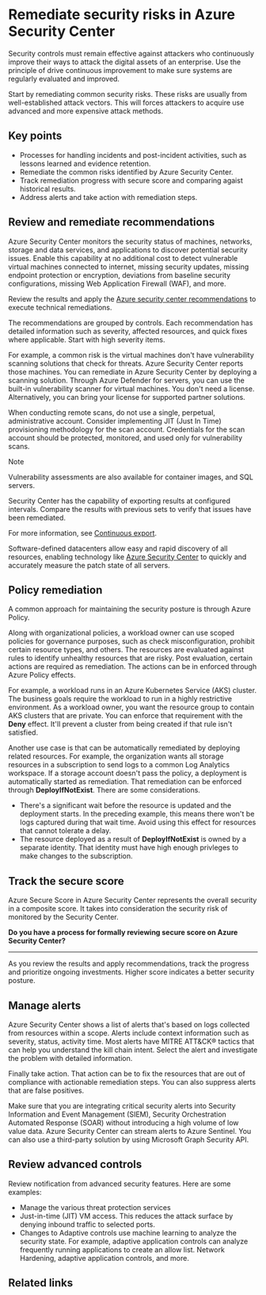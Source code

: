 # Remediate security risks in Azure Security Center

Security controls must remain effective against attackers who continuously improve their ways to attack the digital assets of an enterprise. Use the principle of drive continuous improvement to make sure systems are regularly evaluated and improved.

Start by remediating common security risks. These risks are usually from well-established attack vectors. This will forces attackers to acquire use advanced and more expensive attack methods.

## Key points

- Processes for handling incidents and post-incident activities, such as lessons learned and evidence retention.
- Remediate the common risks identified by Azure Security Center.
- Track remediation progress with secure score and comparing agaist historical results. 
- Address alerts and take action with remediation steps.

## Review and remediate recommendations

Azure Security Center monitors the security status of machines, networks, storage and data services, and applications to discover potential security issues. Enable this capability at no additional cost to  detect vulnerable virtual machines connected to internet, missing security updates, missing endpoint protection or encryption, deviations from baseline security configurations, missing Web Application Firewall (WAF), and more.  

Review the results and apply the [Azure security center recommendations](/azure/security-center/security-center-recommendations) to execute technical remediations. 

The recommendations are grouped by controls. Each recommendation has detailed information such as severity, affected resources, and quick fixes where applicable. Start with high severity items. 

For example, a common risk is the virtual machines don't have vulnerability scanning solutions that check for threats. Azure Security Center reports those machines. You can remediate in Azure Security Center by deploying a scanning solution. Through Azure Defender for servers, you can use the built-in vulnerability scanner for virtual machines. You don't need a license. Alternatively, you can bring your license for supported partner solutions. 

When conducting remote scans, do not use a single, perpetual, administrative account. Consider implementing JIT (Just In Time) provisioning methodology for the scan account. Credentials for the scan account should be protected, monitored, and used only for vulnerability scans.

> [!NOTE]
>
>Vulnerability assessments are also available for container images, and SQL servers.

Security Center has the capability of exporting results at configured intervals. Compare the results with previous sets to verify that issues have been remediated. 

For more information, see [Continuous export](azure/security-center/continuous-export). 

Software-defined datacenters allow easy and rapid discovery of all resources, enabling technology like [Azure Security Center](/azure/security-center/security-center-intro) to quickly and accurately measure the patch state of all servers. 


## Policy remediation

A common approach for maintaining the security posture is through Azure Policy. 

Along with organizational policies, a workload owner can use scoped policies for governance purposes, such as check misconfiguration, prohibit certain resource types, and others. The resources are evaluated against rules to identify unhealthy resources that are risky. Post evaluation, certain actions are required as remediation. The actions can be in enforced through Azure Policy effects. 

For example, a workload runs in an Azure Kubernetes Service (AKS) cluster. The business goals require the workload to run in a highly restrictive environment. As a workload owner, you want the resource group to contain AKS clusters that are private. You can enforce that requirement with the **Deny** effect. It'll prevent a cluster from being created if that rule isn't satisfied. 

Another use case is that can be automatically remediated by deploying related resources. For example, the organization wants all storage resources in a subscription to send logs to a common Log Analytics workspace. If a storage account doesn't pass the policy, a deployment is automatically started as remediation. That remediation can be enforced through **DeployIfNotExist**. There are some considerations. 
- There's a significant wait before the resource is updated and the deployment starts. In the preceding example, this means there won't be logs captured during that wait time. Avoid using this effect for resources that cannot tolerate a delay. 
- The resource deployed as a result of **DeployIfNotExist** is owned by a separate identity. That identity must have high enough privleges to make changes to the subscription. 

## Track the secure score

Azure Secure Score in Azure Security Center represents the overall security in a composite score. It takes into consideration the security risk of monitored by the Security Center. 

**Do you have a process for formally reviewing secure score on Azure Security Center?**
***

As you review the results and apply recommendations, track the progress and prioritize ongoing investments. Higher score indicates a better security posture. 

## Manage alerts

Azure Security Center shows a list of alerts that's based on logs collected from resources within a scope. Alerts include context information such as severity, status, activity time. Most alerts have MITRE ATT&CK® tactics that can help you understand the kill chain intent. Select the alert and investigate the problem with detailed information. 

Finally take action. That action can be to fix the resources that are out of compliance with actionable remediation steps. You can also suppress alerts that are false positives. 

Make sure that you are integrating critical security alerts into Security Information and Event Management (SIEM), Security Orchestration Automated Response (SOAR) without introducing a high volume of low value data. Azure Security Center can stream alerts to Azure Sentinel. You can also use a third-party solution by using Microsoft Graph Security API.

## Review advanced controls
Review notification from advanced security features. Here are some examples: 
- Manage the various threat protection services
- Just-in-time (JIT) VM access. This reduces the attack surface by denying inbound traffic to selected ports. 
- Changes to Adaptive controls use machine learning to analyze the security state. For example, adaptive application controls can analyze frequently running applications to create an allow list.  Network Hardening, adaptive application controls, and more.







## Related links










